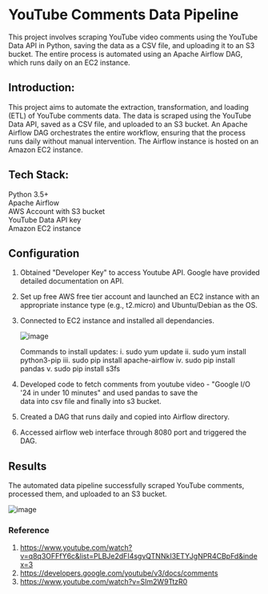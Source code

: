 # YouTube Comments Data Pipeline
This project involves scraping YouTube video comments using the YouTube Data API in Python, saving the data as a CSV file, and uploading it to an S3 bucket. The entire process is automated using an Apache Airflow DAG, which runs daily on an EC2 instance.

## Introduction:
This project aims to automate the extraction, transformation, and loading (ETL) of YouTube comments data. The data is scraped using the YouTube Data API, saved as a CSV file, and uploaded to an S3 bucket. An Apache Airflow DAG orchestrates the entire workflow, ensuring that the process runs daily without manual intervention. The Airflow instance is hosted on an Amazon EC2 instance.

## Tech Stack:
Python 3.5+<br/>
Apache Airflow<br/>
AWS Account with S3 bucket<br/>
YouTube Data API key<br/>
Amazon EC2 instance<br/>

## Configuration
1. Obtained "Developer Key" to access Youtube API. Google have provided detailed documentation on API.     
2. Set up free AWS free tier account and launched an EC2 instance with an appropriate instance type (e.g., t2.micro) and        Ubuntu/Debian as the OS.
3. Connected to EC2 instance and installed all dependancies.
   
   ![image](https://github.com/vedasree-kommindala/project_youtube/assets/114097793/046480af-c6a2-4c70-beb2-bee24b54d95b)
   
   Commands to install updates:
   i. sudo yum update
  ii. sudo yum install python3-pip
 iii. sudo pip install apache-airflow
  iv. sudo pip install pandas 
   v. sudo pip install s3fs
5. Developed code to fetch comments from youtube video - "Google I/O '24 in under 10 minutes" and used pandas to save the   
   data into csv file and finally into s3 bucket.
6. Created a DAG that runs daily and copied into Airflow directory.
7. Accessed airflow web interface through 8080 port and triggered the DAG.

## Results
The automated data pipeline successfully scraped YouTube comments, processed them, and uploaded to an S3 bucket.

![image](https://github.com/vedasree-kommindala/project_youtube/assets/114097793/d8381ea9-c8ad-4a6e-ba1c-47682bab823a)

### Reference
1. https://www.youtube.com/watch?v=q8q3OFFfY6c&list=PLBJe2dFI4sgvQTNNkI3ETYJgNPR4CBpFd&index=3
2. https://developers.google.com/youtube/v3/docs/comments
3. https://www.youtube.com/watch?v=SIm2W9TtzR0

